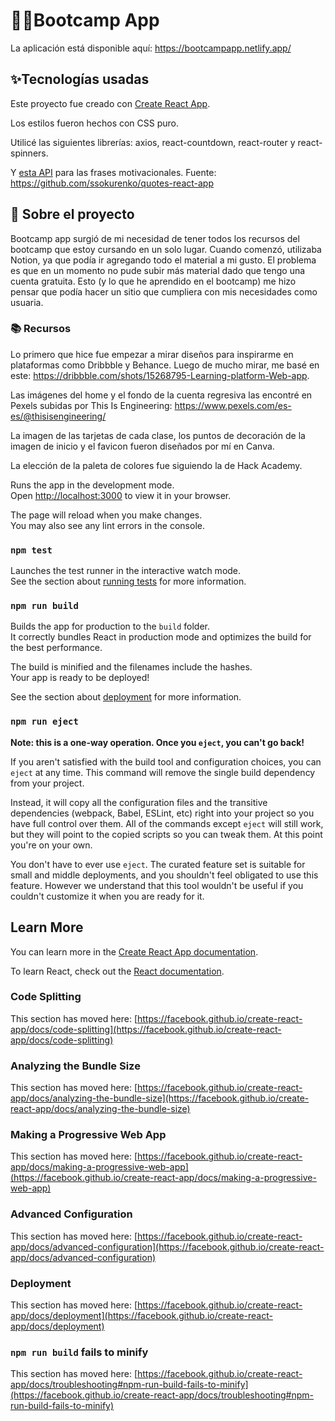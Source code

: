 # 👩‍💻Bootcamp App

La aplicación está disponible aquí: https://bootcampapp.netlify.app/

## ✨Tecnologías usadas

Este proyecto fue creado con [Create React App](https://github.com/facebook/create-react-app). 

Los estilos fueron hechos con CSS puro. 

Utilicé las siguientes librerías: 
    axios,
    react-countdown, 
    react-router y 
    react-spinners.

Y [esta API](https://type.fit/api/quotes) para las frases motivacionales. Fuente: https://github.com/ssokurenko/quotes-react-app


## 📝 Sobre el proyecto

Bootcamp app surgió de mi necesidad de tener todos los recursos del bootcamp que estoy cursando en un solo lugar. Cuando comenzó, utilizaba Notion, ya que podía ir agregando todo el material a mi gusto. El problema es que en un momento no pude subir más material dado que tengo una cuenta gratuita. Esto (y lo que he aprendido en el bootcamp) me hizo pensar que podía hacer un sitio que cumpliera con mis necesidades como usuaria.


### 📚 Recursos
Lo primero que hice fue empezar a mirar diseños para inspirarme en plataformas como Dribbble y Behance. Luego de mucho mirar, me basé en este: https://dribbble.com/shots/15268795-Learning-platform-Web-app.

Las imágenes del home y el fondo de la cuenta regresiva las encontré en Pexels subidas por This Is Engineering: https://www.pexels.com/es-es/@thisisengineering/

La imagen de las tarjetas de cada clase, los puntos de decoración de la imagen de inicio y el favicon fueron diseñados por mí en Canva.

La elección de la paleta de colores fue siguiendo la de Hack Academy.


Runs the app in the development mode.\
Open [http://localhost:3000](http://localhost:3000) to view it in your browser.

The page will reload when you make changes.\
You may also see any lint errors in the console.

### `npm test`

Launches the test runner in the interactive watch mode.\
See the section about [running tests](https://facebook.github.io/create-react-app/docs/running-tests) for more information.

### `npm run build`

Builds the app for production to the `build` folder.\
It correctly bundles React in production mode and optimizes the build for the best performance.

The build is minified and the filenames include the hashes.\
Your app is ready to be deployed!

See the section about [deployment](https://facebook.github.io/create-react-app/docs/deployment) for more information.

### `npm run eject`

**Note: this is a one-way operation. Once you `eject`, you can't go back!**

If you aren't satisfied with the build tool and configuration choices, you can `eject` at any time. This command will remove the single build dependency from your project.

Instead, it will copy all the configuration files and the transitive dependencies (webpack, Babel, ESLint, etc) right into your project so you have full control over them. All of the commands except `eject` will still work, but they will point to the copied scripts so you can tweak them. At this point you're on your own.

You don't have to ever use `eject`. The curated feature set is suitable for small and middle deployments, and you shouldn't feel obligated to use this feature. However we understand that this tool wouldn't be useful if you couldn't customize it when you are ready for it.

## Learn More

You can learn more in the [Create React App documentation](https://facebook.github.io/create-react-app/docs/getting-started).

To learn React, check out the [React documentation](https://reactjs.org/).

### Code Splitting

This section has moved here: [https://facebook.github.io/create-react-app/docs/code-splitting](https://facebook.github.io/create-react-app/docs/code-splitting)

### Analyzing the Bundle Size

This section has moved here: [https://facebook.github.io/create-react-app/docs/analyzing-the-bundle-size](https://facebook.github.io/create-react-app/docs/analyzing-the-bundle-size)

### Making a Progressive Web App

This section has moved here: [https://facebook.github.io/create-react-app/docs/making-a-progressive-web-app](https://facebook.github.io/create-react-app/docs/making-a-progressive-web-app)

### Advanced Configuration

This section has moved here: [https://facebook.github.io/create-react-app/docs/advanced-configuration](https://facebook.github.io/create-react-app/docs/advanced-configuration)

### Deployment

This section has moved here: [https://facebook.github.io/create-react-app/docs/deployment](https://facebook.github.io/create-react-app/docs/deployment)

### `npm run build` fails to minify

This section has moved here: [https://facebook.github.io/create-react-app/docs/troubleshooting#npm-run-build-fails-to-minify](https://facebook.github.io/create-react-app/docs/troubleshooting#npm-run-build-fails-to-minify)

